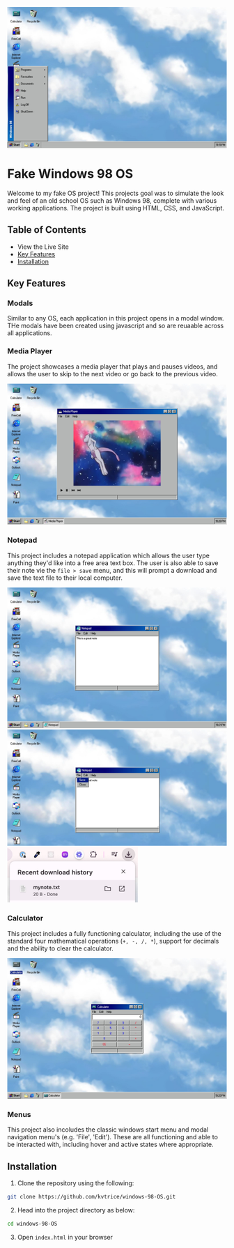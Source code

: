 ![hero](./docs/readme-images/fake-os-scr.jpg)

# Fake Windows 98 OS

Welcome to my fake OS project! This projects goal was to simulate the look and feel of an old school OS such as Windows 98, complete with various working applications. The project is built using HTML, CSS, and JavaScript.

## Table of Contents

-   View the Live Site
-   [Key Features](#key-features)
-   [Installation](#installation)

## Key Features

### Modals

Similar to any OS, each application in this project opens in a modal window. THe modals have been created using javascript and so are reuaable across all applications.

### Media Player

The project showcases a media player that plays and pauses videos, and allows the user to skip to the next video or go back to the previous video.

![Media Player](./docs/readme-images/media-player.jpg)

### Notepad

This project includes a notepad application which allows the user type anything they'd like into a free area text box. The user is also able to save their note vie the `file > save` menu, and this will prompt a download and save the text file to their local computer.

![Notepad](./docs/readme-images/notepad.jpg)
![Notepad Save](./docs/readme-images/notepad-save.jpg)
<img src="./docs/readme-images/saved-note.jpg" width="300">

### Calculator

This project includes a fully functioning calculator, including the use of the standard four mathematical operations (`+, -, /, *`), support for decimals and the ability to clear the calculator.

![Calculator](./docs/readme-images/calculator.jpg)

### Menus

This project also incoludes the classic windows start menu and modal navigation menu's (e.g. 'File', 'Edit'). These are all functioning and able to be interacted with, including hover and active states where appropriate.

## Installation

1. Clone the repository using the following:

```bash
git clone https://github.com/kvtrice/windows-98-OS.git
```

2. Head into the project directory as below:

```bash
cd windows-98-OS
```

3. Open `index.html` in your browser
